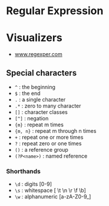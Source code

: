 # Regular Expression

# Visualizers
- www.regexper.com

## Special characters
- `^` : the beginning
- `$` : the end
- `.` : a single character
- `.*` : zero to many character
- `[]` : character classes
- `[^]` : negation
- `{m}` : repeat m times
- `{m, n}` : repeat m through n times
- `+` : repeat one or more times
- `?` : repeat zero or one times
- `()` : a reference group
- `(?P<name>)` : named reference

### Shorthands
- `\d` : digits [0-9]
- `\s` : whitespace [ \t \n \r \f \b]
- `\w` : alphanumeric [a-zA-Z0-9_]